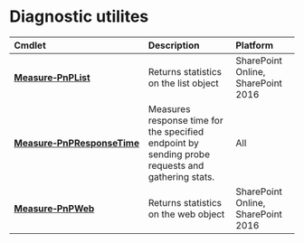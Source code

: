 # Diagnostic utilites 
Cmdlet|Description|Platform
:-----|:----------|:-------
**[Measure&#8209;PnPList](Measure-PnPList.md)** |Returns statistics on the list object|SharePoint Online, SharePoint 2016
**[Measure&#8209;PnPResponseTime](Measure-PnPResponseTime.md)** |Measures response time for the specified endpoint by sending probe requests and gathering stats.|All
**[Measure&#8209;PnPWeb](Measure-PnPWeb.md)** |Returns statistics on the web object|SharePoint Online, SharePoint 2016
